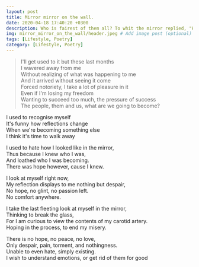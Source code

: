 ```yaml
---
layout: post
title: Mirror mirror on the wall.
date: 2020-04-18 17:40:20 +0300
description: Who is fairest of them all? To whit the mirror replied, "He who has found oneself."
img: mirror_mirror_on_the_wall/header.jpeg # Add image post (optional)
tags: [Lifestyle, Poetry]
category: [Lifestyle, Poetry]
---
```

> I'll get used to it but these last months <br/>
I wavered away from me <br/>
Without realizing of what was happening to me <br/>
And it arrived without seeing it come <br/>
Forced notoriety, I take a lot of pleasure in it <br/>
Even if I'm losing my freedom <br/>
Wanting to succeed too much, the pressure of success <br/>
The people, them and us, what are we going to become? <br/>

I used to recognise myself  <br/>
It's funny how reflections change <br/>
When we're becoming something else <br/>
I think it's time to walk away <br/>

I used to hate how I looked like in the mirror, <br/>
Thus because I knew who I was, <br/>
And loathed who I was becoming. <br/>
There was hope however, cause I knew. <br/>

I look at myself right now, <br/>
My reflection displays to me nothing but despair, <br/>
No hope, no glint, no passion left. <br/>
No comfort anywhere. <br/>

I take the last fleeting look at myself in the mirror, <br/>
Thinking to break the glass, <br/>
For I am curious to view the contents of my carotid artery. <br/>
Hoping in the process, to end my misery. <br/>

There is no hope, no peace, no love, <br/>
Only despair, pain, torment, and nothingness. <br/>
Unable to even hate, simply existing. <br/>
I wish to understand emotions, or get rid of them for good <br/>
